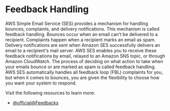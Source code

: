 # Feedback Handling

AWS Simple Email Service (SES) provides a mechanism for handling bounces, complaints, and delivery notifications. This mechanism is called feedback handling. Bounces occur when an email can't be delivered to a recipient. Complaints happen when a recipient marks an email as spam. Delivery notifications are sent when Amazon SES successfully delivers an email to a recipient's mail server. AWS SES enables you to receive these feedback notifications by email, relayed to an Amazon SNS topic, or through Amazon CloudWatch. The process of deciding on what action to take when your emails bounce or are marked as spam is called feedback handling. AWS SES automatically handles all feedback loop (FBL) complaints for you, but when it comes to bounces, you are given the flexibility to choose how you want your system to respond.

Visit the following resources to learn more:

- [@official@Feedbacks](https://aws.amazon.com/ses/faqs)

